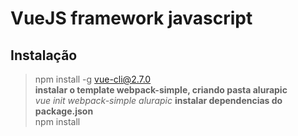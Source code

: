 # VueJS framework javascript
## Instalação
>npm install -g vue-cli@2.7.0<br>
<b>instalar o template webpack-simple, criando pasta alurapic</b><br>
*vue init webpack-simple alurapic* 
<b>instalar dependencias do package.json</b><br>
>npm install


